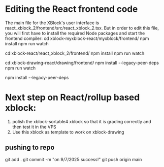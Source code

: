 # Editing the React frontend code
The main file for the XBlock's user interface is react_xblock_2/frontend/src/react_xblock_2.tsx. But in order to edit this file, you will first have to install the required Node packages and start the frontend compiler:
cd xblock-myxblock-react/myxblock/frontend/
npm install
npm run watch

cd xblock-react/react_xblock_2/frontend/
npm install
npm run watch


cd xblock-drawing-react/drawing/frontend/
npm install --legacy-peer-deps
npm run watch

npm install --legacy-peer-deps

# Next step on React/rollup based xblock:
1. polish the xblock-sortable4 xblock so that it is grading correctly and then test it in the VPS
2. Use this xblock as template to work on xblock-drawing

## pushing to repo
git add .
git commit -m "on 9/7/2025 success!"
git push origin main
